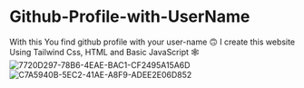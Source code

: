 # Github-Profile-with-UserName
With this You find github profile with your user-name 🙃
I create this website Using Tailwind Css, HTML and Basic JavaScript 🕸️
![7720D297-78B6-4EAE-BAC1-CF2495A15A6D](https://github.com/thegoutampatel/Github-Profile-with-UserName/assets/142505698/7b63c732-d384-4412-b833-72b473c9aadb)
![C7A5940B-5EC2-41AE-A8F9-ADEE2E06D852](https://github.com/thegoutampatel/Github-Profile-with-UserName/assets/142505698/217fb86c-5785-4a32-bc0d-97f6ed3be862)
